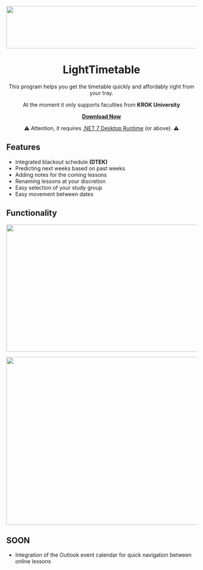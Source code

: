 ﻿<p align="center">
  <img width="527" height="112" src="https://user-images.githubusercontent.com/106306927/224047830-130024f0-92c7-42dd-bb77-a4711f3be0b6.png">
</p>
<h1 align="center">LightTimetable</h1>

<p align="center">This program helps you get the timetable quickly and affordably right from your tray.</p>
<p align="center">At the moment it only supports faculties from <strong>KROK University</strong></p>

<p align="center"><a href="https://github.com/vladysl4v/LightTimetable/releases"><strong>Download Now</strong></a></p>
<p align="center">
<g-emoji ios-version="6.0" fallback-src="https://assets-cdn.github.com/images/icons/emoji/unicode/26a0.png" alias="warning">⚠️</g-emoji> Attention, it requires <a href="https://dotnet.microsoft.com/en-us/download/dotnet/7.0/runtime">.NET 7 Desktop Runtime</a> (or above). 
 <g-emoji ios-version="6.0" fallback-src="https://assets-cdn.github.com/images/icons/emoji/unicode/26a0.png" alias="warning">⚠️</g-emoji>
</p>

<h2 align="left">Features</h1>

* Integrated blackout schedule <strong>(DTEK)</strong>
* Predicting next weeks based on past weeks
* Adding notes for the coming lessons
* Renaming lessons at your discretion
* Easy selection of your study group
* Easy movement between dates

<h2 align="left">Functionality</h1>

<p align="center">
  <img width="586" height="336" src="https://user-images.githubusercontent.com/106306927/224055748-96cd49c9-77e5-4521-835c-3fd2700fd42b.gif">
</p>
<p align="center">
  <img width="786" height="443" src="https://user-images.githubusercontent.com/106306927/231003208-7bec9866-1763-43ff-9a0f-d487c4d09869.gif">
</p>

<h2 align="left">SOON</h1>

* Integration of the Outlook event calendar for quick navigation between online lessons
